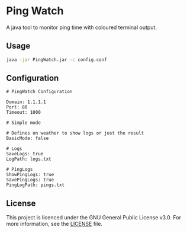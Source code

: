 # Ping Watch

A java tool to monitor ping time with coloured terminal output.

## Usage

```bash
java -jar PingWatch.jar -c config.conf
```

## Configuration

```properties
# PingWatch Configuration

Domain: 1.1.1.1
Port: 80
Timeout: 1000

# Simple mode

# Defines on weather to show logs or just the result
BasicMode: false

# Logs
SaveLogs: true
LogPath: logs.txt

# PingLogs
ShowPingLogs: true
SavePingLogs: true
PingLogPath: pings.txt
```

## License

This project is licenced under the GNU General Public License v3.0. For more information, see the [LICENSE](LICENSE) file.
